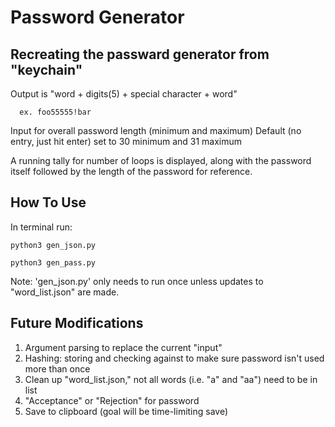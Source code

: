 # Password Generator

## Recreating the passward generator from "keychain"

Output is "word + digits(5) + special character + word" 
```
  ex. foo55555!bar
  ```

Input for overall password length (minimum and maximum)
Default (no entry, just hit enter) set to 30 minimum and 31 maximum

A running tally for number of loops is displayed, along with the password itself followed by the length of the password for reference. 


## How To Use

In terminal run:
```
python3 gen_json.py
```
```
python3 gen_pass.py
```
Note: 'gen_json.py' only needs to run once unless updates to "word_list.json" are made. 


## Future Modifications

1. Argument parsing to replace the current "input"
2. Hashing: storing and checking against to make sure password isn't used more than once
3. Clean up "word_list.json," not all words (i.e. "a" and "aa") need to be in list
4. "Acceptance" or "Rejection" for password
5. Save to clipboard (goal will be time-limiting save) 

